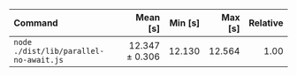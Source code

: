 | Command                                |       Mean [s] | Min [s] | Max [s] | Relative |
| :------------------------------------- | -------------: | ------: | ------: | -------: |
| `node ./dist/lib/parallel-no-await.js` | 12.347 ± 0.306 |  12.130 |  12.564 |     1.00 |
